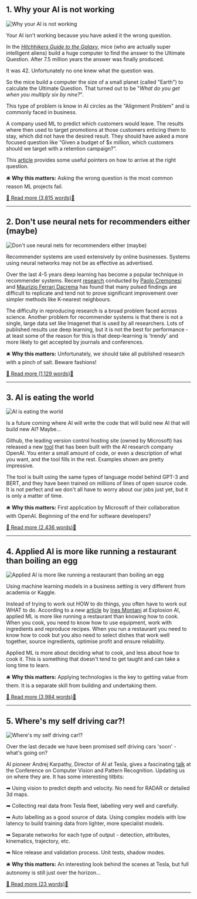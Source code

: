 ## 1. Why your AI is not working

![Why your AI is not working](https://ortom.co.uk/assets/images/newsletter/issue_22/belinda-fewings-H5zhUJz9DnQ-unsplash.jpeg)

Your AI isn't working because you have asked it the wrong question.

In the *[Hitchhikers Guide to the Galaxy](https://www.amazon.co.uk/dp/B003GK2180)*, mice (who are actually super intelligent aliens) build a huge computer to find the answer to the Ultimate Question. After 7.5 million years the answer was finally produced. 

It was 42. Unfortunately no one knew what the question was. 

So the mice build a computer the size of a small planet (called "Earth") to calculate the Ultimate Question. That turned out to be "*What do you get when you multiply six by nine?*".

This type of problem is know in AI circles as the "Alignment Problem" and is commonly faced in business.

A company used ML  to predict which customers would leave. The results  where then used to target promotions at those customers enticing them to stay, which did not have the desired result. They should have asked a more focused question like “Given a budget of $x million, which customers should we target with a retention campaign?”.

This [article](https://hbr.org/2021/07/why-you-arent-getting-more-from-your-marketing-ai) provides some useful pointers on how to arrive at the right question.

🛎️ **Why this matters:** Asking the wrong question is the most common reason ML projects fail.

[📖 Read more (3,815 words)📖](https://hbr.org/2021/07/why-you-arent-getting-more-from-your-marketing-ai)


---

## 2. Don't use neural nets for recommenders either (maybe)

![Don't use neural nets for recommenders either (maybe)](https://ortom.co.uk/assets/images/newsletter/issue_22/franki-chamaki-wkvKZR4e2OI-unsplash.jpeg)

Recommender systems are used extensively by online businesses. Systems using neural networks may not be as effective as advertised.

Over the last 4-5 years deep learning has become a popular technique in recommender systems. Recent [research](https://thedataexchange.media/questioning-the-efficacy-of-neural-recommendation-systems) conducted by [Paolo Cremonesi](https://paolocremonesi.faculty.polimi.it/) and [Maurizio Ferrari Dacrema](https://mauriziofd.github.io/) has found that many pulsed findings are difficult to replicate and tend not to prove significant improvement over simpler methods like K-nearest neighbours.

The difficulty in reproducing research is a broad problem faced across science. Another problem for recommender systems is that there is not a single, large data set like Imagenet that is used by all researchers. Lots of published results use deep learning, but it is not the best for performance - at least some of the reason for this is that deep-learning is 'trendy' and more likely to get accepted by journals and conferences.

🛎️ **Why this matters:** Unfortunately, we should take all published research with a pinch of salt. Beware fashions!

[📖 Read more (1,129 words)📖](https://thedataexchange.media/questioning-the-efficacy-of-neural-recommendation-systems)


---

## 3. AI is eating the world

![AI is eating the world](https://ortom.co.uk/assets/images/newsletter/issue_22/pacman-151558_1280.png)

Is a future coming where AI will write the code that will build new AI that will build new AI? Maybe...

Github, the leading version control hosting site (owned by Microsoft) has released a new [tool](https://copilot.github.com/) that has been built with the AI research company OpenAI. You enter a small amount of code, or even a description of what you want, and the tool fills in the rest. Examples shown are pretty impressive.

The tool is built using the same types of language model behind GPT-3 and BERT, and they have been trained on millions of lines of open source code. It is not perfect and we don't all have to worry about our jobs just yet, but it is only a matter of time.

🛎️ **Why this matters:** First application by Microsoft of their collaboration with OpenAI. Beginning of the end for software developers?

[📖 Read more (2,436 words)📖](https://copilot.github.com/)


---

## 4. Applied AI is more like running a restaurant than boiling an egg

![Applied AI is more like running a restaurant than boiling an egg](https://ortom.co.uk/assets/images/newsletter/issue_22/peter-bond-zmsR0qeKQyo-unsplash.jpeg)

Using machine learning models in a business setting is very different from academia or Kaggle.

Instead of trying to work out HOW to do things, you often have to work out WHAT to do. According to a new [article](https://explosion.ai/blog/applied-nlp-thinking) by [Ines Montani](https://www.linkedin.com/in/inesmontani/) at Explosion AI, applied ML is more like running a restaurant than knowing how to cook. When you cook, you need to know how to use equipment, work with ingredients and reproduce recipes. When you run a restaurant you need to know how to cook but you also need to select dishes that work well together, source ingredients, optimise profit and ensure reliability.

Applied ML is more about deciding what to cook, and less about how to cook it. This is something that doesn't tend to get taught and can take a long time to learn.

🛎️ **Why this matters:** Applying technologies is the key to getting value from them. It is a separate skill from building and undertaking them.

[📖 Read more (3,984 words)📖](https://explosion.ai/blog/applied-nlp-thinking)


---

## 5. Where's my self driving car?!

![Where's my self driving car!?](https://ortom.co.uk/assets/images/newsletter/issue_22/aditya-chinchure-H0OSpZ4vJDo-unsplash.jpeg)

Over the last decade we have been promised self driving cars 'soon' - what's going on?

AI pioneer Andrej Karpathy, Director of AI at Tesla, gives a fascinating [talk](https://youtu.be/g6bOwQdCJrc) at the Conference on Computer Vision and Pattern Recognition. Updating us on where they are. It has some interesting titbits:

➡ Using vision to predict depth and velocity. No need for RADAR or detailed 3d maps.

➡ Collecting real data from Tesla fleet, labelling very well and carefully.

➡ Auto labelling as a good source of data. Using complex models with low latency to build training data from lighter, more specialist models.

➡ Separate networks for each type of output - detection, attributes, kinematics, trajectory, etc.

➡ Nice release and validation process. Unit tests, shadow modes.

🛎️ **Why this matters:** An interesting look behind the scenes at Tesla, but full autonomy is still just over the horizon...

[📖 Read more (23 words)📖](https://youtu.be/g6bOwQdCJrc)


---